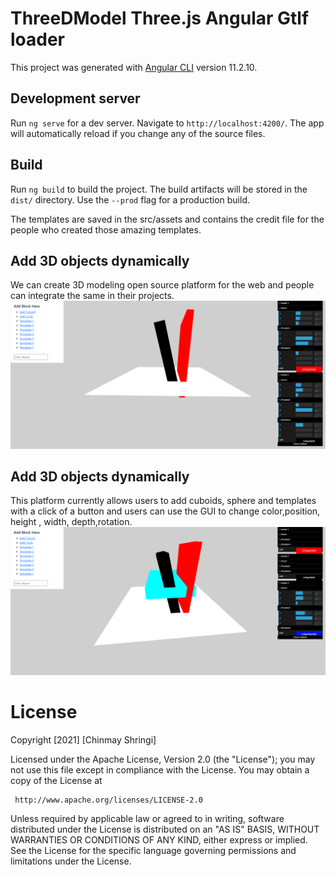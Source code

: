 # ThreeDModel Three.js Angular Gtlf loader

This project was generated with [Angular CLI](https://github.com/angular/angular-cli) version 11.2.10.

## Development server

Run `ng serve` for a dev server. Navigate to `http://localhost:4200/`. The app will automatically reload if you change any of the source files.

## Build

Run `ng build` to build the project. The build artifacts will be stored in the `dist/` directory. Use the `--prod` flag for a production build.

The templates are saved in the src/assets and contains the credit file for the people who created those amazing templates.
## Add 3D objects dynamically
We can create 3D modeling open source platform for the web and people can integrate the same in their projects.
![Alt text](ss/ss1.png "2 Cubiods")


## Add 3D objects dynamically
This platform currently allows users to add cuboids, sphere and templates with a click of a button and users can use the GUI to change color,position, height , width, depth,rotation.
![Alt text](ss/ss2.png "3 Cubiods")


# License
 Copyright [2021] [Chinmay Shringi]

   Licensed under the Apache License, Version 2.0 (the "License");
   you may not use this file except in compliance with the License.
   You may obtain a copy of the License at

     http://www.apache.org/licenses/LICENSE-2.0

   Unless required by applicable law or agreed to in writing, software
   distributed under the License is distributed on an "AS IS" BASIS,
   WITHOUT WARRANTIES OR CONDITIONS OF ANY KIND, either express or implied.
   See the License for the specific language governing permissions and
   limitations under the License.
